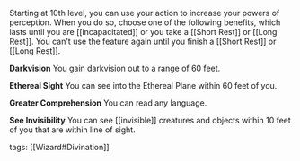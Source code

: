 Starting at 10th level, you can use your action to increase your powers of perception. When you do so, choose one of the following benefits, which lasts until you are [[incapacitated]] or you take a [[Short Rest]] or [[Long Rest]]. You can't use the feature again until you finish a [[Short Rest]] or [[Long Rest]].

**Darkvision** You gain darkvision out to a range of 60 feet.

**Ethereal Sight** You can see into the Ethereal Plane within 60 feet of you.

**Greater Comprehension** You can read any language.

**See Invisibility** You can see [[invisible]] creatures and objects within 10 feet of you that are within line of sight.

tags: [[Wizard#Divination]]